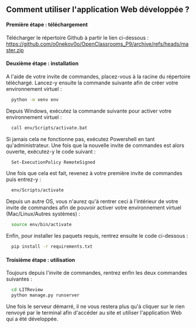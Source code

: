 
## Comment utiliser l'application Web développée ?

#### Première étape : téléchargement
Télécharger le répertoire Github à partir le lien ci-dessous :
https://github.com/o0nekov0o/OpenClassrooms_P9/archive/refs/heads/master.zip

#### Deuxième étape : installation
A l'aide de votre invite de commandes, placez-vous à la racine du répertoire téléchargé.
Lancez-y ensuite la commande suivante afin de créer votre environnement virtuel :
```bash
  python -m venv env
```
Depuis Windows, exécutez la commande suivante pour activer votre environnement virtuel :
```bash
  call env/Scripts/activate.bat
```
Si jamais cela ne fonctionne pas, exécutez Powershell en tant qu'administrateur. Une fois que la nouvelle invite de commandes est alors ouverte, exécutez-y le code suivant :
```bash
  Set-ExecutionPolicy RemoteSigned
```
Une fois que cela est fait, revenez à votre première invite de commandes puis entrez-y : 
```bash
  env/Scripts/activate
```
Depuis un autre OS, vous n'aurez qu'à rentrer ceci à l'intérieur de votre invite de commandes afin de pouvoir activer votre environnement virtuel (Mac/Linux/Autres systèmes) :
```bash
  source env/bin/activate
```
Enfin, pour installer les paquets requis, rentrez ensuite le code ci-dessous :
```bash
  pip install -r requirements.txt
```

#### Troisième étape : utilisation
Toujours depuis l'invite de commandes, rentrez enfin les deux commandes suivantes :
```bash
  cd LITReview
  python manage.py runserver
```
Une fois le serveur démarré, il ne vous restera plus qu'à cliquer sur le rien renvoyé par le terminal afin d'accéder au site et utiliser l'application Web qui a été développée.
